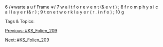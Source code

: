 6 /∗warte a u f Frame ∗/
7 w a i t f o r e v e n t (& e v t ) ;
8 f r o m p h y s i c a l l a y e r (& r ) ;
9 t on e t w o r k l a y e r ( r . i n f o ) ;
10 g

   Tags & Topics:
   

[Previous: #KS_Folien_209](KS_Folien_209.md)

[Next: #KS_Folien_209](KS_Folien_209.md)